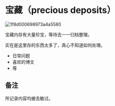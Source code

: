 # 宝藏（precious deposits）
![1f8d000698973a4a5580](https://user-images.githubusercontent.com/3362121/40420311-a3931fc4-5eba-11e8-94e0-c76eb5fd4065.jpg)

宝藏内存有大量珍宝，等待去一一归档整理。


实在是这里存的东西太多了，真心不知道如何处理。

- 日常问题
- 喜欢的博文
- 等

## 备注
所记录内容均被去敏过。
